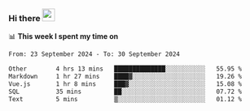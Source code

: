 ### Hi there <a href="https://www.gautamkrishnar.com/"><img src="https://media.giphy.com/media/hvRJCLFzcasrR4ia7z/giphy.gif" width="25px"></a>

📊 **This week I spent my time on**

<!--START_SECTION:waka-->

```txt
From: 23 September 2024 - To: 30 September 2024

Other        4 hrs 13 mins   ██████████████░░░░░░░░░░░   55.95 %
Markdown     1 hr 27 mins    ████▓░░░░░░░░░░░░░░░░░░░░   19.26 %
Vue.js       1 hr 8 mins     ███▓░░░░░░░░░░░░░░░░░░░░░   15.08 %
SQL          35 mins         ██░░░░░░░░░░░░░░░░░░░░░░░   07.72 %
Text         5 mins          ▒░░░░░░░░░░░░░░░░░░░░░░░░   01.12 %
```

<!--END_SECTION:waka-->
